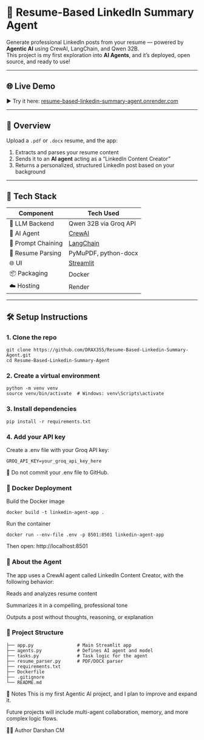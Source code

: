 # 🧠 Resume-Based LinkedIn Summary Agent

Generate professional LinkedIn posts from your resume — powered by **Agentic AI** using CrewAI, LangChain, and Qwen 32B.  
This project is my first exploration into **AI Agents**, and it’s deployed, open source, and ready to use!

---

## 🌐 Live Demo

▶️ Try it here: [resume-based-linkedin-summary-agent.onrender.com](https://resume-based-linkedin-summary-agent.onrender.com/)

---

## 📸 Overview

Upload a `.pdf` or `.docx` resume, and the app:
1. Extracts and parses your resume content
2. Sends it to an **AI agent** acting as a “LinkedIn Content Creator”
3. Returns a personalized, structured LinkedIn post based on your background

---

## 🚀 Tech Stack

| Component       | Tech Used                              |
|----------------|------------------------------------------|
| 🧠 LLM Backend   | Qwen 32B via Groq API                   |
| 🤖 AI Agent      | [CrewAI](https://docs.crewai.com/)      |
| 🧩 Prompt Chaining| [LangChain](https://www.langchain.com/)|
| 🧾 Resume Parsing| PyMuPDF, python-docx                   |
| 🌐 UI            | [Streamlit](https://streamlit.io/)      |
| 📦 Packaging     | Docker                                 |
| ☁️ Hosting       | Render                                 |

---

## 🛠️ Setup Instructions

### 1. Clone the repo

```
git clone https://github.com/DRAX355/Resume-Based-Linkedin-Summary-Agent.git
cd Resume-Based-Linkedin-Summary-Agent
```
### 2. Create a virtual environment
```
python -m venv venv
source venv/bin/activate  # Windows: venv\Scripts\activate
```
### 3. Install dependencies
```
pip install -r requirements.txt
```
### 4. Add your API key
Create a .env file with your Groq API key:
```
GROQ_API_KEY=your_groq_api_key_here
```
🛑 Do not commit your .env file to GitHub.

### 🐳 Docker Deployment
Build the Docker image
```
docker build -t linkedin-agent-app .
```
Run the container
```
docker run --env-file .env -p 8501:8501 linkedin-agent-app
```
Then open: http://localhost:8501

### 🧠 About the Agent
The app uses a CrewAI agent called LinkedIn Content Creator, with the following behavior:

Reads and analyzes resume content

Summarizes it in a compelling, professional tone

Outputs a post without thoughts, reasoning, or explanation

### 📁 Project Structure
```
├── app.py                # Main Streamlit app
├── agents.py             # Defines AI agent and model
├── tasks.py              # Task logic for the agent
├── resume_parser.py      # PDF/DOCX parser
├── requirements.txt
├── Dockerfile
├── .gitignore
└── README.md
```
📌 Notes
This is my first Agentic AI project, and I plan to improve and expand it.

Future projects will include multi-agent collaboration, memory, and more complex logic flows.

🙋‍♂️ Author
Darshan CM
